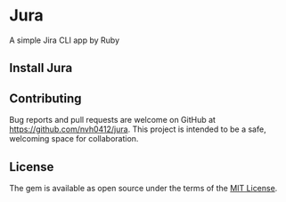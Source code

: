 # Jura
A simple Jira CLI app by Ruby

## Install Jura

## Contributing

Bug reports and pull requests are welcome on GitHub at https://github.com/nvh0412/jura. This project is intended to be a safe, welcoming space for collaboration.


## License

The gem is available as open source under the terms of the [MIT License](https://opensource.org/licenses/MIT).
